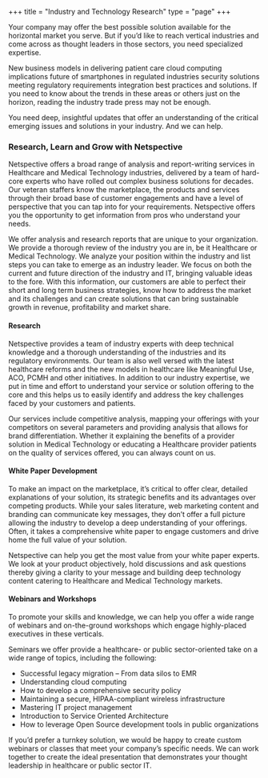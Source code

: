 +++
title = "Industry and Technology Research"
type  = "page"
+++

Your company may offer the best possible solution available for the horizontal market you serve. But if you’d like to reach vertical industries and come across as thought leaders in those sectors, you need specialized expertise.

New business models in delivering patient care cloud computing implications future of smartphones in regulated industries security solutions meeting regulatory requirements integration best practices and solutions. If you need to know about the trends in these areas or others just on the horizon, reading the industry trade press may not be enough.

You need deep, insightful updates that offer an understanding of the critical emerging issues and solutions in your industry. And we can help.

### Research, Learn and Grow with Netspective
Netspective offers a broad range of analysis and report-writing services in Healthcare and Medical Technology industries, delivered by a team of hard-core experts who have rolled out complex business solutions for decades. Our veteran staffers know the marketplace, the products and services through their broad base of customer engagements and have a level of perspective that you can tap into for your requirements. Netspective offers you the opportunity to get information from pros who understand your needs.

We offer analysis and research reports that are unique to your organization. We provide a thorough review of the industry you are in, be it Healthcare or Medical Technology. We analyze your position within the industry and list steps you can take to emerge as an industry leader. We focus on both the current and future direction of the industry and IT, bringing valuable ideas to the fore. With this information, our customers are able to perfect their short and long term business strategies, know how to address the market and its challenges and can create solutions that can bring sustainable growth in revenue, profitability and market share.

#### Research

Netspective provides a team of industry experts with deep technical knowledge and a thorough understanding of the industries and its regulatory environments. Our team is also well versed with the latest healthcare reforms and the new models in healthcare like Meaningful Use, ACO, PCMH and other initiatives. In addition to our industry expertise, we put in time and effort to understand your service or solution offering to the core and this helps us to easily identify and address the key challenges faced by your customers and patients.

Our services include competitive analysis, mapping your offerings with your competitors on several parameters and providing analysis that allows for brand differentiation. Whether it explaining the benefits of a provider solution in Medical Technology or educating a Healthcare provider patients on the quality of services offered, you can always count on us.

#### White Paper Development
To make an impact on the marketplace, it’s critical to offer clear, detailed explanations of your solution, its strategic benefits and its advantages over competing products. While your sales literature, web marketing content and branding can communicate key messages, they don’t offer a full picture allowing the industry to develop a deep understanding of your offerings. Often, it takes a comprehensive white paper to engage customers and drive home the full value of your solution.

Netspective can help you get the most value from your white paper experts. We look at your product objectively, hold discussions and ask questions thereby giving a clarity to your message and building deep technology content catering to Healthcare and Medical Technology markets.

#### Webinars and Workshops
To promote your skills and knowledge, we can help you offer a wide range of webinars and on-the-ground workshops which engage highly-placed executives in these verticals.

Seminars we offer provide a healthcare- or public sector-oriented take on a wide range of topics, including the following:

* Successful legacy migration – From data silos to EMR
* Understanding cloud computing
* How to develop a comprehensive security policy
* Maintaining a secure, HIPAA-compliant wireless infrastructure
* Mastering IT project management
* Introduction to Service Oriented Architecture
* How to leverage Open Source development tools in public organizations

If you’d prefer a turnkey solution, we would be happy to create custom webinars or classes that meet your company’s specific needs. We can work together to create the ideal presentation that demonstrates your thought leadership in healthcare or public sector IT.

